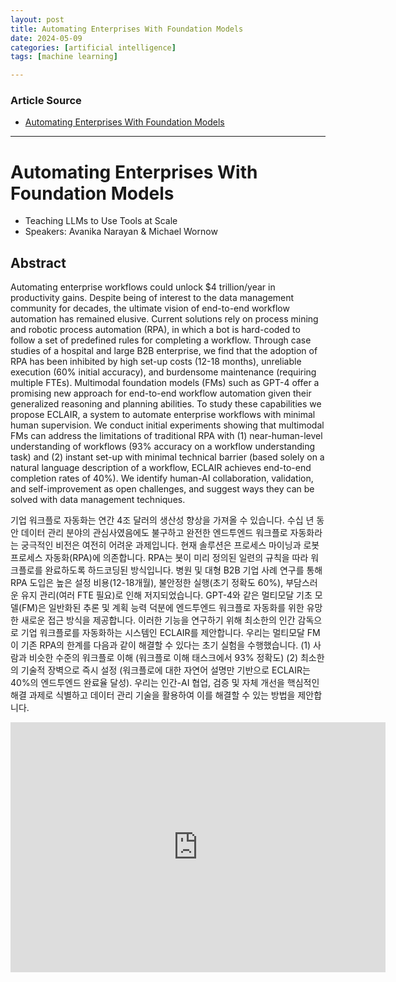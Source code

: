 ```yaml
---
layout: post
title: Automating Enterprises With Foundation Models 
date: 2024-05-09
categories: [artificial intelligence]
tags: [machine learning]

---
```


### Article Source


* [Automating Enterprises With Foundation Models](https://www.youtube.com/watch?v=yZoX0y-m3gU)

---

# Automating Enterprises With Foundation Models

* Teaching LLMs to Use Tools at Scale
* Speakers: Avanika Narayan & Michael Wornow

## Abstract

Automating enterprise workflows could unlock $4 trillion/year in productivity gains. Despite being of interest to the data management community for decades, the ultimate vision of end-to-end workflow automation has remained elusive. Current solutions rely on process mining and robotic process automation (RPA), in which a bot is hard-coded to follow a set of predefined rules for completing a workflow. Through case studies of a hospital and large B2B enterprise, we find that the adoption of RPA has been inhibited by high set-up costs (12-18 months), unreliable execution (60% initial accuracy), and burdensome maintenance (requiring multiple FTEs). Multimodal foundation models (FMs) such as GPT-4 offer a promising new approach for end-to-end workflow automation given their generalized reasoning and planning abilities. To study these capabilities we propose ECLAIR, a system to automate enterprise workflows with minimal human supervision. We conduct initial experiments showing that multimodal FMs can address the limitations of traditional RPA with (1) near-human-level understanding of workflows (93% accuracy on a workflow understanding task) and (2) instant set-up with minimal technical barrier (based solely on a natural language description of a workflow, ECLAIR achieves end-to-end completion rates of 40%). We identify human-AI collaboration, validation, and self-improvement as open challenges, and suggest ways they can be solved with data management techniques.

기업 워크플로 자동화는 연간 4조 달러의 생산성 향상을 가져올 수 있습니다. 수십 년 동안 데이터 관리 분야의 관심사였음에도 불구하고 완전한 엔드투엔드 워크플로 자동화라는 궁극적인 비전은 여전히 어려운 과제입니다. 현재 솔루션은 프로세스 마이닝과 로봇 프로세스 자동화(RPA)에 의존합니다. RPA는 봇이 미리 정의된 일련의 규칙을 따라 워크플로를 완료하도록 하드코딩된 방식입니다. 병원 및 대형 B2B 기업 사례 연구를 통해 RPA 도입은 높은 설정 비용(12-18개월), 불안정한 실행(초기 정확도 60%), 부담스러운 유지 관리(여러 FTE 필요)로 인해 저지되었습니다. GPT-4와 같은 멀티모달 기초 모델(FM)은 일반화된 추론 및 계획 능력 덕분에 엔드투엔드 워크플로 자동화를 위한 유망한 새로운 접근 방식을 제공합니다. 이러한 기능을 연구하기 위해 최소한의 인간 감독으로 기업 워크플로를 자동화하는 시스템인 ECLAIR를 제안합니다. 우리는 멀티모달 FM이 기존 RPA의 한계를 다음과 같이 해결할 수 있다는 초기 실험을 수행했습니다. (1) 사람과 비슷한 수준의 워크플로 이해 (워크플로 이해 태스크에서 93% 정확도) (2) 최소한의 기술적 장벽으로 즉시 설정 (워크플로에 대한 자연어 설명만 기반으로 ECLAIR는 40%의 엔드투엔드 완료율 달성). 우리는 인간-AI 협업, 검증 및 자체 개선을 핵심적인 해결 과제로 식별하고 데이터 관리 기술을 활용하여 이를 해결할 수 있는 방법을 제안합니다.

<iframe width="600" height="400" src="https://www.youtube.com/embed/yZoX0y-m3gU?si=IhKSGJt2jB3E9AyZ" title="YouTube video player" frameborder="0" allow="accelerometer; autoplay; clipboard-write; encrypted-media; gyroscope; picture-in-picture; web-share" referrerpolicy="strict-origin-when-cross-origin" allowfullscreen></iframe>